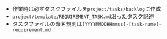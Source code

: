 - 作業時は必ずタスクファイルを`project/tasks/backlog`に作成
- `project/template/REQUIREMENT_TASK.md`沿ったタスク記述
- タスクファイルの命名規則は`[YYYYMMDDHHmmss]-[task-name]-requirement.md`
